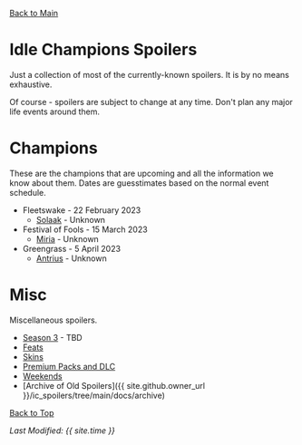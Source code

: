 [Back to Main](index.md)

# Idle Champions Spoilers

Just a collection of most of the currently-known spoilers. It is by no means exhaustive.

Of course - spoilers are subject to change at any time. Don't plan any major life events around them.

# Champions

These are the champions that are upcoming and all the information we know about them. Dates are guesstimates based on the normal event schedule.

* Fleetswake - 22 February 2023
  * [Solaak](solaak.md) - Unknown
* Festival of Fools - 15 March 2023
  * [Miria](miria.md) - Unknown
* Greengrass - 5 April 2023
  * [Antrius](antrius.md) - Unknown

# Misc

Miscellaneous spoilers.

* [Season 3](season_3.md) - TBD
* [Feats](feats.md)
* [Skins](skins.md)
* [Premium Packs and DLC](premium.md)
* [Weekends](weekends.md)
* [Archive of Old Spoilers]({{ site.github.owner_url }}/ic_spoilers/tree/main/docs/archive)

[Back to Top](#top)

*Last Modified: {{ site.time }}*